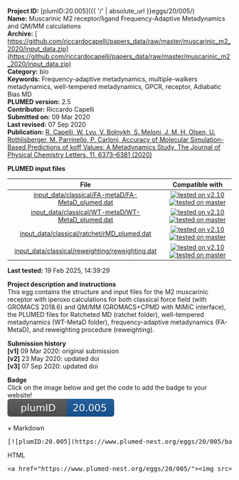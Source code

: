 **Project ID:** [plumID:20.005]({{ '/' | absolute_url }}eggs/20/005/)  
**Name:**  Muscarinic M2 receptor/ligand Frequency-Adaptive Metadynamics and QM/MM calculations  
**Archive:** [ https://github.com/riccardocapelli/papers_data/raw/master/muscarinic_m2_2020/input_data.zip](https://github.com/riccardocapelli/papers_data/raw/master/muscarinic_m2_2020/input_data.zip)  
**Category:**  bio  
**Keywords:**  Frequency-adaptive metadynamics, multiple-walkers metadynamics, well-tempered metadynamics, GPCR, receptor, Adiabatic Bias MD  
**PLUMED version:**  2.5  
**Contributor:**  Riccardo Capelli  
**Submitted on:** 09 Mar 2020  
**Last revised:** 07 Sep 2020  
**Publication:** [R. Capelli, W. Lyu, V. Bolnykh, S. Meloni, J. M. H. Olsen, U. Rothlisberger, M. Parrinello, P. Carloni, Accuracy of Molecular Simulation-Based Predictions of koff Values: A Metadynamics Study. The Journal of Physical Chemistry Letters. 11, 6373–6381 (2020)](http://dx.doi.org/10.1021/acs.jpclett.0c00999)  
  
**PLUMED input files**  
  
| File     | Compatible with |  
|:--------:|:--------:|  
| [input_data/classical/FA-metaD/FA-MetaD_plumed.dat](./data/input_data/classical/FA-metaD/FA-MetaD_plumed.dat.md) |  [![tested on v2.10](https://img.shields.io/badge/v2.10-passing-green.svg)](data/input_data/classical/FA-metaD/FA-MetaD_plumed.dat.plumed.stderr) [![tested on master](https://img.shields.io/badge/master-passing-green.svg)](data/input_data/classical/FA-metaD/FA-MetaD_plumed.dat.plumed_master.stderr) |  
| [input_data/classical/WT-metaD/WT-MetaD_plumed.dat](./data/input_data/classical/WT-metaD/WT-MetaD_plumed.dat.md) |  [![tested on v2.10](https://img.shields.io/badge/v2.10-passing-green.svg)](data/input_data/classical/WT-metaD/WT-MetaD_plumed.dat.plumed.stderr) [![tested on master](https://img.shields.io/badge/master-passing-green.svg)](data/input_data/classical/WT-metaD/WT-MetaD_plumed.dat.plumed_master.stderr) |  
| [input_data/classical/ratchet/rMD_plumed.dat](./data/input_data/classical/ratchet/rMD_plumed.dat.md) |  [![tested on v2.10](https://img.shields.io/badge/v2.10-passing-green.svg)](data/input_data/classical/ratchet/rMD_plumed.dat.plumed.stderr) [![tested on master](https://img.shields.io/badge/master-passing-green.svg)](data/input_data/classical/ratchet/rMD_plumed.dat.plumed_master.stderr) |  
| [input_data/classical/reweighting/reweighting.dat](./data/input_data/classical/reweighting/reweighting.dat.md) |  [![tested on v2.10](https://img.shields.io/badge/v2.10-passing-green.svg)](data/input_data/classical/reweighting/reweighting.dat.plumed.stderr) [![tested on master](https://img.shields.io/badge/master-failed-red.svg)](data/input_data/classical/reweighting/reweighting.dat.plumed_master.stderr) |  
  
**Last tested:**  19 Feb 2025, 14:39:29
  
**Project description and instructions**  
This egg contains the structure and input files for the M2 muscarinic receptor with iperoxo calculations for both classical force field (with GROMACS 2018.6) and QM/MM (GROMACS+CPMD with MiMiC interface), the PLUMED files for Ratcheted MD (ratchet folder), well-tempered metadynamics (WT-MetaD folder), frequency-adaptive metadynamics (FA-MetaD), and reweighting procedure (reweighting).

  
**Submission history**  
**[v1]** 09 Mar 2020: original submission  
**[v2]** 23 May 2020: updated doi  
**[v3]** 07 Sep 2020: updated doi  
  
**Badge**  
Click on the image below and get the code to add the badge to your website!  
<img src="./badge.svg" alt="plumeDnest:20.005" id="myBtn" class="badge">
<div id="myModal" class="modal">
  <div class="modal-content">
    <span class="close">&times;</span>
    Markdown<pre>[![plumID:20.005](https://www.plumed-nest.org/eggs/20/005/badge.svg)](https://www.plumed-nest.org/eggs/20/005/)</pre>
    HTML<pre>&lt;a href="https://www.plumed-nest.org/eggs/20/005/"&gt;&lt;img src="https://www.plumed-nest.org/eggs/20/005/badge.svg" alt="plumID:20.005"&gt;&lt;/a&gt;</pre>
  </div>
</div>
